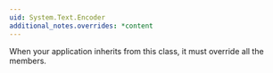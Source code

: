 ```yaml
---
uid: System.Text.Encoder
additional_notes.overrides: *content
---
```


<p>When your application inherits from this class, it must override all the members.</p>


